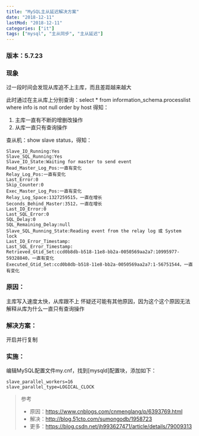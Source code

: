 ```yaml
---
title: "MySQL主从延迟解决方案"
date: "2018-12-11"
lastMod: "2018-12-11"
categories: ["it"]
tags: ["mysql", "主从同步", "主从延迟"]
---
```


### 版本：5.7.23

### 现象
过一段时间会发现从库追不上主库，而且差距越来越大

此时通过在主从库上分别查询：select * from information_schema.processlist where info is not null order by host
得知：
1. 主库一直有不断的增删改操作
2. 从库一直只有查询操作

查从机：show slave status，得知：

```
Slave_IO_Running:Yes
Slave_SQL_Running:Yes
Slave_IO_State:Waiting for master to send event
Read_Master_Log_Pos:一直有变化
Relay_Log_Pos:一直有变化
Last_Error:0
Skip_Counter:0
Exec_Master_Log_Pos:一直有变化
Relay_Log_Space:1327259515，一直在增长
Seconds_Behind_Master:3512，一直在增长
Last_IO_Error:0
Last_SQL_Error:0
SQL_Delay:0
SQL_Remaining_Delay:null
Slave_SQL_Running_State:Reading event from the relay log 或 System lock
Last_IO_Error_Timestamp:
Last_SQL_Error_Timestamp:
Retrieved_Gtid_Set:ccd0b8db-b518-11e8-bb2a-0050569aa2a7:10995977-59328840，一直有变化
Executed_Gtid_Set:ccd0b8db-b518-11e8-bb2a-0050569aa2a7:1-56751544，一直有变化

```

### 原因：
主库写入速度太快，从库跟不上
怀疑还可能有其他原因，因为这个这个原因无法解释从库为什么一直只有查询操作

### 解决方案：
开启并行复制

### 实施：
编辑MySQL配置文件my.cnf，找到[mysqld]配置块，添加如下：
```properties
slave_parallel_workers=16
slave_parallel_type=LOGICAL_CLOCK
```

> 参考
> 
> - 原因：https://www.cnblogs.com/cnmenglang/p/6393769.html
> - 解决：http://blog.51cto.com/sumongodb/1958723
> - 更多：https://blog.csdn.net/jh993627471/article/details/79009313
